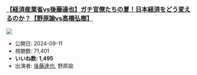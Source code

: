 ### [【経済産業省vs後藤達也】ガチ官僚たちの夏！日本経済をどう変えるのか？【野原諭vs高橋弘樹】](https://www.youtube.com/watch?v=skoFkYgfzcY)
[![](https://img.youtube.com/vi/skoFkYgfzcY/sddefault.jpg)](https://www.youtube.com/watch?v=skoFkYgfzcY)
-   公開日: 2024-09-11
-   視聴数: 71,401
-   **いいね数: 1,495**
-   出演者: [後藤達也](/rehacq_fan/people/後藤達也 "wikilink"), 野原諭
